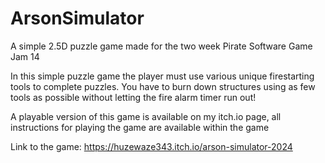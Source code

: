 # ArsonSimulator
A simple 2.5D puzzle game made for the two week Pirate Software Game Jam 14

In this simple puzzle game the player must use various unique firestarting tools to complete puzzles. You have to burn down structures using as few tools as possible without letting the fire alarm timer run out!

A playable version of this game is available on my itch.io page, all instructions for playing the game are available within the game

Link to the game: https://huzewaze343.itch.io/arson-simulator-2024
